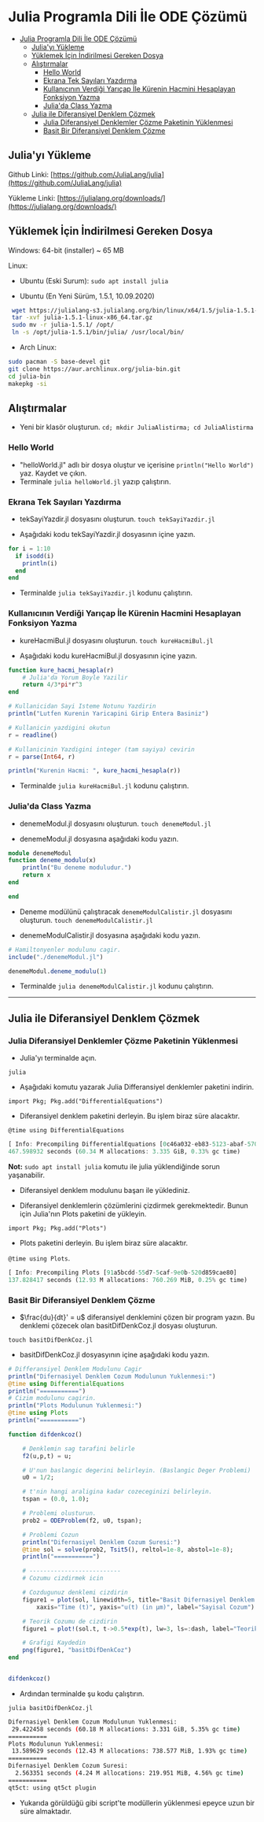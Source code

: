 # Julia Programla Dili İle ODE Çözümü
<!-- TOC -->

- [Julia Programla Dili İle ODE Çözümü](#julia-programla-dili-i̇le-ode-çözümü)
    - [Julia'yı Yükleme](#juliayı-yükleme)
    - [Yüklemek İçin İndirilmesi Gereken Dosya](#yüklemek-i̇çin-i̇ndirilmesi-gereken-dosya)
    - [Alıştırmalar](#alıştırmalar)
        - [Hello World](#hello-world)
        - [Ekrana Tek Sayıları Yazdırma](#ekrana-tek-sayıları-yazdırma)
        - [Kullanıcının Verdiği Yarıçap İle Kürenin Hacmini Hesaplayan Fonksiyon Yazma](#kullanıcının-verdiği-yarıçap-i̇le-kürenin-hacmini-hesaplayan-fonksiyon-yazma)
        - [Julia'da Class Yazma](#juliada-class-yazma)
    - [Julia ile Diferansiyel Denklem Çözmek](#julia-ile-diferansiyel-denklem-çözmek)
        - [Julia Diferansiyel Denklemler Çözme Paketinin Yüklenmesi](#julia-diferansiyel-denklemler-çözme-paketinin-yüklenmesi)
        - [Basit Bir Diferansiyel Denklem Çözme](#basit-bir-diferansiyel-denklem-çözme)

<!-- /TOC -->

## Julia'yı Yükleme

Github Linki: [https://github.com/JuliaLang/julia](https://github.com/JuliaLang/julia)

Yükleme Linki: [https://julialang.org/downloads/](https://julialang.org/downloads/)

## Yüklemek İçin İndirilmesi Gereken Dosya

Windows: 64-bit (installer) ~ 65 MB

Linux:

- Ubuntu (Eski Surum):
`sudo apt install julia`
  
- Ubuntu (En Yeni Sürüm, 1.5.1, 10.09.2020)

```bash
 wget https://julialang-s3.julialang.org/bin/linux/x64/1.5/julia-1.5.1-linux-x86_64.tar.gz
 tar -xvf julia-1.5.1-linux-x86_64.tar.gz
 sudo mv -r julia-1.5.1/ /opt/
 ln -s /opt/julia-1.5.1/bin/julia/ /usr/local/bin/
```

- Arch Linux:

```bash
sudo pacman -S base-devel git
git clone https://aur.archlinux.org/julia-bin.git
cd julia-bin
makepkg -si
```

## Alıştırmalar

- Yeni bir klasör oluşturun. `cd; mkdir JuliaAlistirma; cd JuliaAlistirma`

### Hello World

- "helloWorld.jl" adlı bir dosya oluştur ve içerisine `println("Hello World")` yaz. Kaydet ve çıkın.
- Terminale `julia helloWorld.jl` yazıp çalıştırın.

### Ekrana Tek Sayıları Yazdırma

- tekSayiYazdir.jl dosyasını oluşturun.
`touch tekSayiYazdir.jl`

- Aşağıdaki kodu tekSayiYazdir.jl dosyasının içine yazın.

```julia
for i = 1:10
  if isodd(i)
    println(i)
  end
end
```

- Terminalde `julia tekSayiYazdir.jl` kodunu çalıştırın.

### Kullanıcının Verdiği Yarıçap İle Kürenin Hacmini Hesaplayan Fonksiyon Yazma

- kureHacmiBul.jl dosyasını oluşturun.
`touch kureHacmiBul.jl`

- Aşağıdaki kodu kureHacmiBul.jl dosyasının içine yazın.

```julia
function kure_hacmi_hesapla(r)
    # Julia'da Yorum Boyle Yazilir
    return 4/3*pi*r^3
end

# Kullanicidan Sayi Isteme Notunu Yazdirin
println("Lutfen Kurenin Yaricapini Girip Entera Basiniz")

# Kullanicin yazdigini okutun
r = readline()

# Kullanicinin Yazdigini integer (tam sayiya) cevirin
r = parse(Int64, r)

println("Kurenin Hacmi: ", kure_hacmi_hesapla(r))
```

- Terminalde `julia kureHacmiBul.jl` kodunu çalıştırın.

### Julia'da Class Yazma

- denemeModul.jl dosyasını oluşturun.
`touch denemeModul.jl`

- denemeModul.jl dosyasına aşağıdaki kodu yazın.

```julia
module denemeModul
function deneme_modulu(x)
    println("Bu deneme moduludur.")
    return x
end

end
```

- Deneme modülünü çalıştıracak `denemeModulCalistir.jl` dosyasını oluşturun.
`touch denemeModulCalistir.jl`

- denemeModulCalistir.jl dosyasına aşağıdaki kodu yazın.

```julia
# Hamiltonyenler modulunu cagir.
include("./denemeModul.jl")

denemeModul.deneme_modulu(1)
```

- Terminalde `julia denemeModulCalistir.jl` kodunu çalıştırın.

-----------------

## Julia ile Diferansiyel Denklem Çözmek

### Julia Diferansiyel Denklemler Çözme Paketinin Yüklenmesi

- Julia'yı terminalde açın.

`julia`

- Aşağıdaki komutu yazarak Julia Differansiyel denklemler paketini indirin.

`import Pkg; Pkg.add("DifferentialEquations")`

- Diferansiyel denklem paketini derleyin. Bu işlem biraz süre alacaktır.

`@time using DifferentialEquations`

```julia
[ Info: Precompiling DifferentialEquations [0c46a032-eb83-5123-abaf-570d42b7fbaa]
467.598932 seconds (60.34 M allocations: 3.335 GiB, 0.33% gc time)
```

**Not:** `sudo apt install julia` komutu ile julia yüklendiğinde sorun yaşanabilir.

- Diferansiyel denklem modulunu başarı ile yüklediniz. 

- Diferansiyel denklemlerin çözümlerini çizdirmek gerekmektedir. Bunun için Julia'nın Plots paketini de yükleyin.

`import Pkg; Pkg.add("Plots")`

- Plots paketini derleyin. Bu işlem biraz süre alacaktır.

 `@time using Plots`.

```julia
[ Info: Precompiling Plots [91a5bcdd-55d7-5caf-9e0b-520d859cae80]
137.828417 seconds (12.93 M allocations: 760.269 MiB, 0.25% gc time)
```

### Basit Bir Diferansiyel Denklem Çözme

- $\frac{du}{dt}' = u$ diferansiyel denklemini çözen bir program yazın. Bu denklemi çözecek olan basitDifDenkCoz.jl dosyası oluşturun.

`touch basitDifDenkCoz.jl`

- basitDifDenkCoz.jl dosyasyının içine aşağıdaki kodu yazın.

```julia
# Differansiyel Denklem Modulunu Cagir
println("Difernasiyel Denklem Cozum Modulunun Yuklenmesi:")
@time using DifferentialEquations
println("===========")
# Cizim modulunu cagirin.
println("Plots Modulunun Yuklenmesi:")
@time using Plots
println("===========")

function difdenkcoz()

	# Denklemin sag tarafini belirle
	f2(u,p,t) = u;

	# U'nun baslangic degerini belirleyin. (Baslangic Deger Problemi)
	u0 = 1/2;

	# t'nin hangi araligina kadar cozeceginizi belirleyin.
	tspan = (0.0, 1.0);

	# Problemi olusturun.
	prob2 = ODEProblem(f2, u0, tspan);

	# Problemi Cozun
	println("Difernasiyel Denklem Cozum Suresi:")
	@time sol = solve(prob2, Tsit5(), reltol=1e-8, abstol=1e-8);
	println("===========")

	# --------------------------
	# Cozumu cizdirmek icin

	# Cozdugunuz denklemi cizdirin
	figure1 = plot(sol, linewidth=5, title="Basit Difernasiyel Denklem Cozumu",
		xaxis="Time (t)", yaxis="u(t) (in μm)", label="Sayisal Cozum")

	# Teorik Cozumu de cizdirin
	figure1 = plot!(sol.t, t->0.5*exp(t), lw=3, ls=:dash, label="Teorik Cozum")

	# Grafigi Kaydedin
	png(figure1, "basitDifDenkCoz")
end


difdenkcoz()
```

- Ardından terminalde şu kodu çalıştırın.

`julia basitDifDenkCoz.jl`

```bash
Difernasiyel Denklem Cozum Modulunun Yuklenmesi:
 29.422458 seconds (60.18 M allocations: 3.331 GiB, 5.35% gc time)
===========
Plots Modulunun Yuklenmesi:
 13.589629 seconds (12.43 M allocations: 738.577 MiB, 1.93% gc time)
===========
Difernasiyel Denklem Cozum Suresi:
  2.563351 seconds (4.24 M allocations: 219.951 MiB, 4.56% gc time)
===========
qt5ct: using qt5ct plugin
```

- Yukarıda görüldüğü gibi script'te modüllerin yüklenmesi epeyce uzun bir süre almaktadır.
